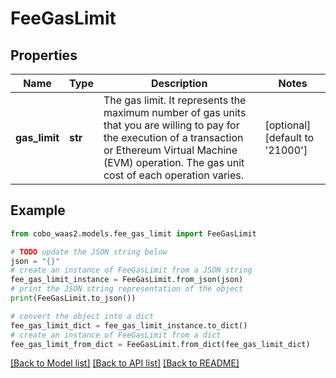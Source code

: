 # FeeGasLimit


## Properties

Name | Type | Description | Notes
------------ | ------------- | ------------- | -------------
**gas_limit** | **str** | The gas limit. It represents the maximum number of gas units that you are willing to pay for the execution of a transaction or Ethereum Virtual Machine (EVM) operation. The gas unit cost of each operation varies. | [optional] [default to '21000']

## Example

```python
from cobo_waas2.models.fee_gas_limit import FeeGasLimit

# TODO update the JSON string below
json = "{}"
# create an instance of FeeGasLimit from a JSON string
fee_gas_limit_instance = FeeGasLimit.from_json(json)
# print the JSON string representation of the object
print(FeeGasLimit.to_json())

# convert the object into a dict
fee_gas_limit_dict = fee_gas_limit_instance.to_dict()
# create an instance of FeeGasLimit from a dict
fee_gas_limit_from_dict = FeeGasLimit.from_dict(fee_gas_limit_dict)
```
[[Back to Model list]](../README.md#documentation-for-models) [[Back to API list]](../README.md#documentation-for-api-endpoints) [[Back to README]](../README.md)



